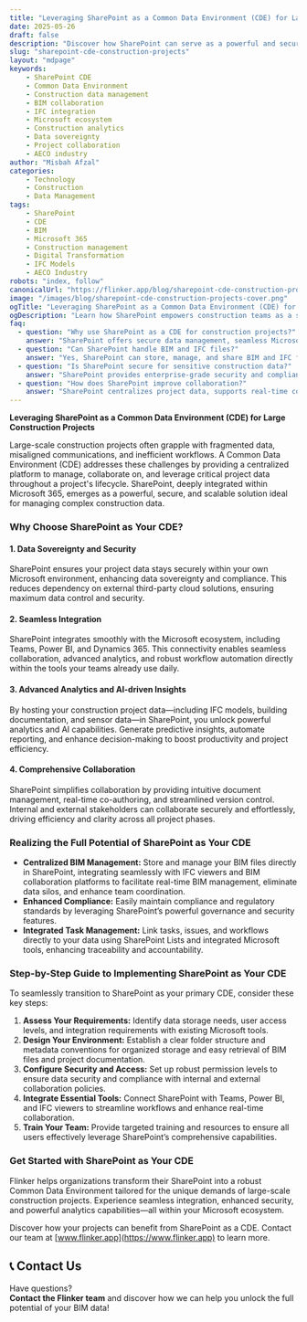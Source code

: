 ```yaml
---
title: "Leveraging SharePoint as a Common Data Environment (CDE) for Large Construction Projects"
date: 2025-05-26
draft: false
description: "Discover how SharePoint can serve as a powerful and secure Common Data Environment (CDE) for managing complex construction projects, enabling seamless integration, enhanced collaboration, and advanced analytics."
slug: "sharepoint-cde-construction-projects"
layout: "mdpage"
keywords: 
    - SharePoint CDE
    - Common Data Environment
    - Construction data management
    - BIM collaboration
    - IFC integration
    - Microsoft ecosystem
    - Construction analytics
    - Data sovereignty
    - Project collaboration
    - AECO industry
author: "Misbah Afzal"
categories: 
    - Technology
    - Construction
    - Data Management
tags: 
    - SharePoint
    - CDE
    - BIM
    - Microsoft 365
    - Construction management
    - Digital Transformation
    - IFC Models
    - AECO Industry
robots: "index, follow"
canonicalUrl: "https://flinker.app/blog/sharepoint-cde-construction-projects"
image: "/images/blog/sharepoint-cde-construction-projects-cover.png"
ogTitle: "Leveraging SharePoint as a Common Data Environment (CDE) for Construction"
ogDescription: "Learn how SharePoint empowers construction teams as a secure, integrated Common Data Environment (CDE) for BIM, collaboration, and analytics."
faq:
  - question: "Why use SharePoint as a CDE for construction projects?"
    answer: "SharePoint offers secure data management, seamless Microsoft 365 integration, and advanced analytics, making it ideal for construction project collaboration and BIM workflows."
  - question: "Can SharePoint handle BIM and IFC files?"
    answer: "Yes, SharePoint can store, manage, and share BIM and IFC files, and integrates with tools like Power BI and Flinker for visualization and analytics."
  - question: "Is SharePoint secure for sensitive construction data?"
    answer: "SharePoint provides enterprise-grade security and compliance within your Microsoft tenant, ensuring data sovereignty and protection."
  - question: "How does SharePoint improve collaboration?"
    answer: "SharePoint centralizes project data, supports real-time co-authoring, and integrates with Teams and Power BI for streamlined communication and productivity."
---
```



**Leveraging SharePoint as a Common Data Environment (CDE) for Large Construction Projects**

Large-scale construction projects often grapple with fragmented data, misaligned communications, and inefficient workflows. A Common Data Environment (CDE) addresses these challenges by providing a centralized platform to manage, collaborate on, and leverage critical project data throughout a project's lifecycle. SharePoint, deeply integrated within Microsoft 365, emerges as a powerful, secure, and scalable solution ideal for managing complex construction data.

### Why Choose SharePoint as Your CDE?

#### 1. **Data Sovereignty and Security**

SharePoint ensures your project data stays securely within your own Microsoft environment, enhancing data sovereignty and compliance. This reduces dependency on external third-party cloud solutions, ensuring maximum data control and security.

#### 2. **Seamless Integration**

SharePoint integrates smoothly with the Microsoft ecosystem, including Teams, Power BI, and Dynamics 365. This connectivity enables seamless collaboration, advanced analytics, and robust workflow automation directly within the tools your teams already use daily.

#### 3. **Advanced Analytics and AI-driven Insights**

By hosting your construction project data—including IFC models, building documentation, and sensor data—in SharePoint, you unlock powerful analytics and AI capabilities. Generate predictive insights, automate reporting, and enhance decision-making to boost productivity and project efficiency.

#### 4. **Comprehensive Collaboration**

SharePoint simplifies collaboration by providing intuitive document management, real-time co-authoring, and streamlined version control. Internal and external stakeholders can collaborate securely and effortlessly, driving efficiency and clarity across all project phases.

### Realizing the Full Potential of SharePoint as Your CDE

* **Centralized BIM Management:** Store and manage your BIM files directly in SharePoint, integrating seamlessly with IFC viewers and BIM collaboration platforms to facilitate real-time BIM management, eliminate data silos, and enhance team coordination.
* **Enhanced Compliance:** Easily maintain compliance and regulatory standards by leveraging SharePoint’s powerful governance and security features.
* **Integrated Task Management:** Link tasks, issues, and workflows directly to your data using SharePoint Lists and integrated Microsoft tools, enhancing traceability and accountability.

### Step-by-Step Guide to Implementing SharePoint as Your CDE

To seamlessly transition to SharePoint as your primary CDE, consider these key steps:

1. **Assess Your Requirements:** Identify data storage needs, user access levels, and integration requirements with existing Microsoft tools.
2. **Design Your Environment:** Establish a clear folder structure and metadata conventions for organized storage and easy retrieval of BIM files and project documentation.
3. **Configure Security and Access:** Set up robust permission levels to ensure data security and compliance with internal and external collaboration policies.
4. **Integrate Essential Tools:** Connect SharePoint with Teams, Power BI, and IFC viewers to streamline workflows and enhance real-time collaboration.
5. **Train Your Team:** Provide targeted training and resources to ensure all users effectively leverage SharePoint’s comprehensive capabilities.

### Get Started with SharePoint as Your CDE

Flinker helps organizations transform their SharePoint into a robust Common Data Environment tailored for the unique demands of large-scale construction projects. Experience seamless integration, enhanced security, and powerful analytics capabilities—all within your Microsoft ecosystem.

Discover how your projects can benefit from SharePoint as a CDE. Contact our team at [www.flinker.app](https://www.flinker.app) to learn more.

## 📞 Contact Us
Have questions?  
**Contact the Flinker team** and discover how we can help you unlock the full potential of your BIM data!
